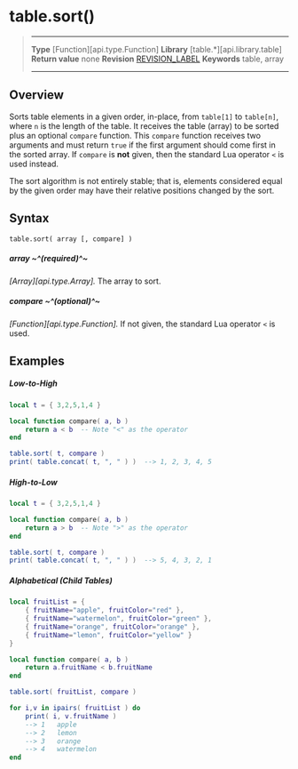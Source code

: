 # table.sort()

> --------------------- ------------------------------------------------------------------------------------------
> __Type__              [Function][api.type.Function]
> __Library__           [table.*][api.library.table]
> __Return value__      none
> __Revision__          [REVISION_LABEL](REVISION_URL)
> __Keywords__          table, array
> --------------------- ------------------------------------------------------------------------------------------


## Overview

Sorts table elements in a given order, in-place, from `table[1]` to `table[n]`, where `n` is the length of the table. It receives the table (array) to be sorted plus an optional `compare` function. This `compare` function receives two arguments and must return `true` if the first argument should come first in the sorted array. If `compare` is __not__ given, then the standard Lua operator `<` is used instead.

The sort algorithm is not entirely stable; that is, elements considered equal by the given order may have their relative positions changed by the sort.

## Syntax

	table.sort( array [, compare] )

##### array ~^(required)^~
_[Array][api.type.Array]._ The array to sort.

##### compare ~^(optional)^~
_[Function][api.type.Function]._ If not given, the standard Lua operator `<` is used.


## Examples

##### Low-to-High

``````lua
local t = { 3,2,5,1,4 }

local function compare( a, b )
	return a < b  -- Note "<" as the operator
end

table.sort( t, compare )
print( table.concat( t, ", " ) )  --> 1, 2, 3, 4, 5
``````

##### High-to-Low

``````lua
local t = { 3,2,5,1,4 }

local function compare( a, b )
	return a > b  -- Note ">" as the operator
end

table.sort( t, compare )
print( table.concat( t, ", " ) )  --> 5, 4, 3, 2, 1
``````

##### Alphabetical (Child Tables)

``````lua
local fruitList = {
	{ fruitName="apple", fruitColor="red" },
	{ fruitName="watermelon", fruitColor="green" },
	{ fruitName="orange", fruitColor="orange" },
	{ fruitName="lemon", fruitColor="yellow" }
}

local function compare( a, b )
	return a.fruitName < b.fruitName
end

table.sort( fruitList, compare )

for i,v in ipairs( fruitList ) do
	print( i, v.fruitName )
	--> 1	apple
	--> 2	lemon
	--> 3	orange
	--> 4	watermelon
end
``````
